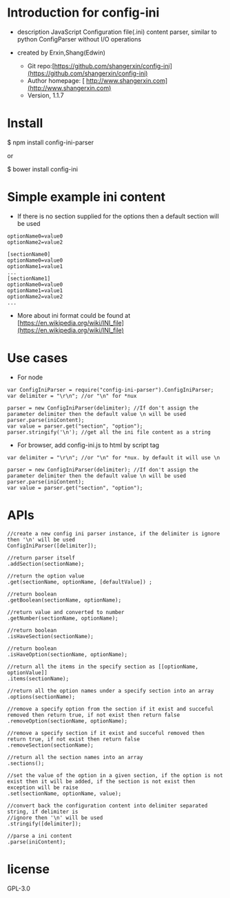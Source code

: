 # Introduction for config-ini
- description
JavaScript Configuration file(.ini) content parser, similar to python ConfigParser without I/O operations

- created by Erxin,Shang(Edwin)
    + Git repo:[https://github.com/shangerxin/config-ini](https://github.com/shangerxin/config-ini)
    + Author homepage: [ http://www.shangerxin.com](http://www.shangerxin.com)
    + Version, 1.1.7

# Install
$ npm install config-ini-parser

or 

$ bower install config-ini 

# Simple example ini content
- If there is no section supplied for the options then a default section will be used
```
optionName0=value0
optionName2=value2

[sectionName0]
optionName0=value0
optionName1=value1
...
[sectionName1]
optionName0=value0
optionName1=value1
optionName2=value2
...
```
- More about ini format could be found at [https://en.wikipedia.org/wiki/INI_file](https://en.wikipedia.org/wiki/INI_file)

# Use cases
- For node
```
var ConfigIniParser = require("config-ini-parser").ConfigIniParser;
var delimiter = "\r\n"; //or "\n" for *nux

parser = new ConfigIniParser(delimiter); //If don't assign the parameter delimiter then the default value \n will be used
parser.parse(iniContent);
var value = parser.get("section", "option");
parser.stringify('\n'); //get all the ini file content as a string
```

- For browser, add config-ini.js to html by script tag
```
var delimiter = "\r\n"; //or "\n" for *nux. by default it will use \n

parser = new ConfigIniParser(delimiter); //If don't assign the parameter delimiter then the default value \n will be used
parser.parse(iniContent);
var value = parser.get("section", "option");
```

# APIs 
```
//create a new config ini parser instance, if the delimiter is ignore then '\n' will be used
ConfigIniParser([delimiter]);

//return parser itself
.addSection(sectionName); 
 
//return the option value 
.get(sectionName, optionName, [defaultValue]) ;

//return boolean 
.getBoolean(sectionName, optionName); 

//return value and converted to number 
.getNumber(sectionName, optionName); 

//return boolean 
.isHaveSection(sectionName);
 
//return boolean 
.isHaveOption(sectionName, optionName); 

//return all the items in the specify section as [[optionName, optionValue]]
.items(sectionName); 

//return all the option names under a specify section into an array 
.options(sectionName); 

//remove a specify option from the section if it exist and succeful removed then return true, if not exist then return false
.removeOption(sectionName, optionName); 

//remove a specify section if it exist and succeful removed then return true, if not exist then return false
.removeSection(sectionName); 

//return all the section names into an array 
.sections(); 

//set the value of the option in a given section, if the option is not exist then it will be added, if the section is not exist then exception will be raise 
.set(sectionName, optionName, value); 

//convert back the configuration content into delimiter separated string, if delimiter is
//ignore then '\n' will be used
.stringify([delimiter]);

//parse a ini content 
.parse(iniContent); 
```

# license
GPL-3.0